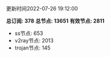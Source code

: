 更新时间2022-07-26 19:12:00

**总订阅: 378**
**总节点: 13651**
**有效节点: 2811**
- ss节点: 653
- v2ray节点: 2013
- trojan节点: 145
